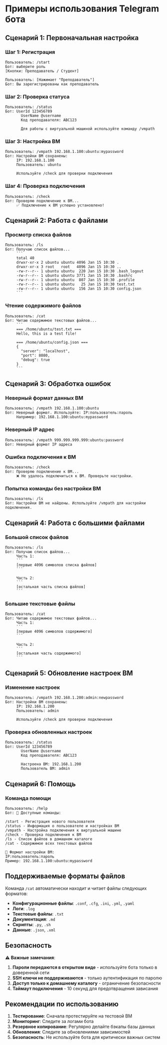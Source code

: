 # Примеры использования Telegram бота

## Сценарий 1: Первоначальная настройка

### Шаг 1: Регистрация
```
Пользователь: /start
Бот: выберите роль
[Кнопки: Преподаватель / Студент]

Пользователь: [Нажимает "Преподаватель"]
Бот: Вы зарегистрированы как преподаватель
```

### Шаг 2: Проверка статуса
```
Пользователь: /status
Бот: UserId 123456789
       UserName @username
       Код преподавателя: ABC123

       Для работы с виртуальной машиной используйте команду /vmpath
```

### Шаг 3: Настройка ВМ
```
Пользователь: /vmpath 192.168.1.100:ubuntu:mypassword
Бот: Настройки ВМ сохранены:
     IP: 192.168.1.100
     Пользователь: ubuntu
     
     Используйте /check для проверки подключения
```

### Шаг 4: Проверка подключения
```
Пользователь: /check
Бот: Проверяю подключение к ВМ...
     ✅ Подключение к ВМ успешно установлено!
```

## Сценарий 2: Работа с файлами

### Просмотр списка файлов
```
Пользователь: /ls
Бот: Получаю список файлов...
     ```
     total 40
     drwxr-xr-x 2 ubuntu ubuntu 4096 Jan 15 10:30 .
     drwxr-xr-x 3 root   root   4096 Jan 15 10:30 ..
     -rw-r--r-- 1 ubuntu ubuntu  220 Jan 15 10:30 .bash_logout
     -rw-r--r-- 1 ubuntu ubuntu 3771 Jan 15 10:30 .bashrc
     -rw-r--r-- 1 ubuntu ubuntu  807 Jan 15 10:30 .profile
     -rw-r--r-- 1 ubuntu ubuntu   25 Jan 15 10:30 test.txt
     -rw-r--r-- 1 ubuntu ubuntu  156 Jan 15 10:30 config.json
     ```
```

### Чтение содержимого файлов
```
Пользователь: /cat
Бот: Читаю содержимое текстовых файлов...
     ```
     === /home/ubuntu/test.txt ===
     Hello, this is a test file!
     
     === /home/ubuntu/config.json ===
     {
       "server": "localhost",
       "port": 8080,
       "debug": true
     }
     ```
```

## Сценарий 3: Обработка ошибок

### Неверный формат данных ВМ
```
Пользователь: /vmpath 192.168.1.100:ubuntu
Бот: Неверный формат. Используйте: IP:пользователь:пароль
     Например: 192.168.1.100:ubuntu:mypassword
```

### Неверный IP адрес
```
Пользователь: /vmpath 999.999.999.999:ubuntu:password
Бот: Неверный формат IP адреса
```

### Ошибка подключения к ВМ
```
Пользователь: /check
Бот: Проверяю подключение к ВМ...
     ❌ Не удалось подключиться к ВМ. Проверьте настройки.
```

### Попытка команды без настройки ВМ
```
Пользователь: /ls
Бот: Настройки ВМ не найдены. Используйте /vmpath для настройки подключения.
```

## Сценарий 4: Работа с большими файлами

### Большой список файлов
```
Пользователь: /ls
Бот: Получаю список файлов...
     Часть 1:
     ```
     [первые 4096 символов списка файлов]
     ```
     
     Часть 2:
     ```
     [остальная часть списка файлов]
     ```
```

### Большие текстовые файлы
```
Пользователь: /cat
Бот: Читаю содержимое текстовых файлов...
     Часть 1:
     ```
     [первые 4096 символов содержимого]
     ```
     
     Часть 2:
     ```
     [остальная часть содержимого]
     ```
```

## Сценарий 5: Обновление настроек ВМ

### Изменение настроек
```
Пользователь: /vmpath 192.168.1.200:admin:newpassword
Бот: Настройки ВМ сохранены:
     IP: 192.168.1.200
     Пользователь: admin
     
     Используйте /check для проверки подключения
```

### Проверка обновленных настроек
```
Пользователь: /status
Бот: UserId 123456789
       UserName @username
       Код преподавателя: ABC123

       Настроена ВМ: 192.168.1.200
       Пользователь ВМ: admin
```

## Сценарий 6: Помощь

### Команда помощи
```
Пользователь: /help
Бот: 🤖 Доступные команды:

/start - Регистрация нового пользователя
/status - Информация о пользователе и настройках ВМ
/vmpath - Настройка подключения к виртуальной машине
/check - Проверка подключения к ВМ
/ls - Список файлов в домашнем каталоге
/cat - Содержимое всех текстовых файлов

📝 Формат настройки ВМ:
IP:пользователь:пароль
Пример: 192.168.1.100:ubuntu:mypassword
```

## Поддерживаемые форматы файлов

Команда `/cat` автоматически находит и читает файлы следующих форматов:

- **Конфигурационные файлы**: `.conf`, `.cfg`, `.ini`, `.yml`, `.yaml`
- **Логи**: `.log`
- **Текстовые файлы**: `.txt`
- **Документация**: `.md`
- **Скрипты**: `.py`, `.sh`
- **Данные**: `.json`, `.xml`

## Безопасность

⚠️ **Важные замечания**:

1. **Пароли передаются в открытом виде** - используйте бота только в доверенной сети
2. **SSH ключи не поддерживаются** - только аутентификация по паролю
3. **Доступ только к домашнему каталогу** - ограничение безопасности
4. **Таймаут подключения** - 10 секунд для предотвращения зависания

## Рекомендации по использованию

1. **Тестирование**: Сначала протестируйте на тестовой ВМ
2. **Мониторинг**: Следите за логами бота
3. **Резервное копирование**: Регулярно делайте бэкапы базы данных
4. **Обновления**: Следите за обновлениями зависимостей
5. **Безопасность**: Не используйте бота для критически важных систем 
